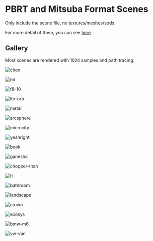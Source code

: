 # PBRT and Mitsuba Format Scenes

Only include the scene file, no textures/meshes/spds.

For more detail of them, you can see [here](https://github.com/LinkClinton/meta-scene).

## Gallery

Most scenes are rendered with 1024 samples and path tracing.

![cbox](./../gallery/cbox.png)

![mi](./../gallery/mi.png)

![f8-10](./../gallery/f8-10.png)

![lte-orb](./../gallery/lte-orb-silver.png)

![metal](./../gallery/metal.png)

![arcsphere](./../gallery/arcsphere.png)

![microcity](./../gallery/microcity.png)

![yeahright](./../gallery/yeahright.png)

![book](./../gallery/pbrt-book.png)

![ganesha](./../gallery/ganesha.png)

![chopper-titan](./../gallery/chopper-titan.png)

![tt](./../gallery/tt.png)

![bathroom](./../gallery/bathroom.png)

![landscape](./../gallery/view-0.png)

![crown](./../gallery/crown.png)

![ecosys](./../gallery/ecosys.png)

![bmw-m6](./../gallery/bmw-m6.png)

![vw-van](./../gallery/vw-van.png)